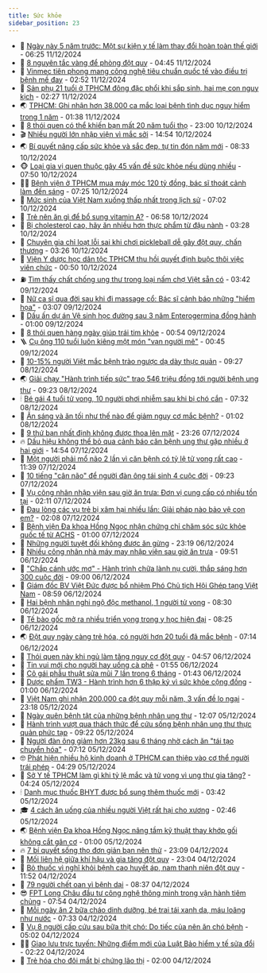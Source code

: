 ```yaml
---
title: Sức khỏe
sidebar_position: 23
---
```


<!-- dantri-suc-khoe:START -->
- 🤔 [Ngày này 5 năm trước: Một sự kiện y tế làm thay đổi hoàn toàn thế giới](https://dantri.com.vn/suc-khoe/ngay-nay-5-nam-truoc-mot-su-kien-y-te-lam-thay-doi-hoan-toan-the-gioi-20241211123350254.htm) - 06:25 11/12/2024
- 🚦 [8 nguyên tắc vàng để phòng đột quỵ](https://dantri.com.vn/suc-khoe/8-nguyen-tac-vang-de-phong-dot-quy-20241210163751479.htm) - 04:45 11/12/2024
- 🤖 [Vinmec tiên phong mang công nghệ tiêu chuẩn quốc tế vào điều trị bệnh mề đay](https://dantri.com.vn/suc-khoe/vinmec-tien-phong-mang-cong-nghe-tieu-chuan-quoc-te-vao-dieu-tri-benh-me-day-20241211094625979.htm) - 02:52 11/12/2024
- 🐻 [Sản phụ 21 tuổi ở TPHCM đông đặc phổi khi sắp sinh, hai mẹ con nguy kịch](https://dantri.com.vn/suc-khoe/san-phu-21-tuoi-o-tphcm-dong-dac-phoi-khi-sap-sinh-hai-me-con-nguy-kich-20241210154904098.htm) - 02:27 11/12/2024
- 🌏 [TPHCM: Ghi nhận hơn 38.000 ca mắc loại bệnh tình dục nguy hiểm trong 1 năm](https://dantri.com.vn/suc-khoe/tphcm-ghi-nhan-hon-38000-ca-mac-loai-benh-tinh-duc-nguy-hiem-trong-1-nam-20241211001845069.htm) - 01:38 11/12/2024
- 👺 [8 thói quen có thể khiến bạn mất 20 năm tuổi thọ](https://dantri.com.vn/suc-khoe/8-thoi-quen-co-the-khien-ban-mat-20-nam-tuoi-tho-20241210204520132.htm) - 23:00 10/12/2024
- 🎬 [Nhiều người lớn nhập viện vì mắc sởi](https://dantri.com.vn/suc-khoe/nhieu-nguoi-lon-nhap-vien-vi-mac-soi-20241210215402379.htm) - 14:54 10/12/2024
- 🌏 [Bí quyết nâng cấp sức khỏe và sắc đẹp, tự tin đón năm mới](https://dantri.com.vn/suc-khoe/bi-quyet-nang-cap-suc-khoe-va-sac-dep-tu-tin-don-nam-moi-20241210152407519.htm) - 08:33 10/12/2024
- 🐵 [Loại gia vị quen thuộc gây 45 vấn đề sức khỏe nếu dùng nhiều](https://dantri.com.vn/suc-khoe/loai-gia-vi-quen-thuoc-gay-45-van-de-suc-khoe-neu-dung-nhieu-20241010201309616.htm) - 07:50 10/12/2024
- 👨‍🏫 [Bệnh viện ở TPHCM mua máy móc 120 tỷ đồng, bác sĩ thoát cảnh làm đến sáng](https://dantri.com.vn/suc-khoe/benh-vien-o-tphcm-mua-may-moc-120-ty-dong-bac-si-thoat-canh-lam-den-sang-20241210125438057.htm) - 07:25 10/12/2024
- 🤗 [Mức sinh của Việt Nam xuống thấp nhất trong lịch sử](https://dantri.com.vn/suc-khoe/muc-sinh-cua-viet-nam-xuong-thap-nhat-trong-lich-su-20241210134845551.htm) - 07:02 10/12/2024
- 🫶 [Trẻ nên ăn gì để bổ sung vitamin A?](https://dantri.com.vn/suc-khoe/tre-nen-an-gi-de-bo-sung-vitamin-a-20241209215751367.htm) - 06:58 10/12/2024
- 🙉 [Bị cholesterol cao, hãy ăn nhiều hơn thực phẩm từ đậu nành](https://dantri.com.vn/suc-khoe/bi-cholesterol-cao-hay-an-nhieu-hon-thuc-pham-tu-dau-nanh-20241210094914819.htm) - 03:28 10/12/2024
- 🦅 [Chuyên gia chỉ loạt lỗi sai khi chơi pickleball dễ gây đột quỵ, chấn thương](https://dantri.com.vn/suc-khoe/chuyen-gia-chi-loat-loi-sai-khi-choi-pickleball-de-gay-dot-quy-chan-thuong-20241209212913095.htm) - 03:26 10/12/2024
- 🐘 [Viện Y dược học dân tộc TPHCM thu hồi quyết định buộc thôi việc viên chức](https://dantri.com.vn/suc-khoe/vien-y-duoc-hoc-dan-toc-tphcm-thu-hoi-quyet-dinh-buoc-thoi-viec-vien-chuc-20241209160904325.htm) - 00:50 10/12/2024
- ⛽️ [Tìm thấy chất chống ung thư trong loại nấm chợ Việt sẵn có](https://dantri.com.vn/suc-khoe/tim-thay-chat-chong-ung-thu-trong-loai-nam-cho-viet-san-co-20241208185345967.htm) - 03:42 09/12/2024
- 🤡 [Nữ ca sĩ qua đời sau khi đi massage cổ: Bác sĩ cảnh báo những &quot;hiểm họa&quot;](https://dantri.com.vn/suc-khoe/nu-ca-si-qua-doi-sau-khi-di-massage-co-bac-si-canh-bao-nhung-hiem-hoa-20241209095006591.htm) - 03:07 09/12/2024
- 💼 [Dấu ấn dự án Vệ sinh học đường sau 3 năm Enterogermina đồng hành](https://dantri.com.vn/suc-khoe/dau-an-du-an-ve-sinh-hoc-duong-sau-3-nam-enterogermina-dong-hanh-20241207182318022.htm) - 01:00 09/12/2024
- 🤔 [8 thói quen hàng ngày giúp trái tim khỏe](https://dantri.com.vn/suc-khoe/8-thoi-quen-hang-ngay-giup-trai-tim-khoe-20241208144933634.htm) - 00:54 09/12/2024
- 🪜 [Cụ ông 110 tuổi luôn kiêng một món &quot;vạn người mê&quot;](https://dantri.com.vn/suc-khoe/cu-ong-110-tuoi-luon-kieng-mot-mon-van-nguoi-me-20241208182844262.htm) - 00:45 09/12/2024
- 📝 [10-15% người Việt mắc bệnh trào ngược dạ dày thực quản](https://dantri.com.vn/suc-khoe/10-15-nguoi-viet-mac-benh-trao-nguoc-da-day-thuc-quan-20241208140131585.htm) - 09:27 08/12/2024
- 🌏 [Giải chạy &quot;Hành trình tiếp sức&quot; trao 546 triệu đồng tới người bệnh ung thư](https://dantri.com.vn/suc-khoe/giai-chay-hanh-trinh-tiep-suc-trao-546-trieu-dong-toi-nguoi-benh-ung-thu-20241208162340883.htm) - 09:23 08/12/2024
- 🕯 [Bé gái 4 tuổi tử vong, 10 người phơi nhiễm sau khi bị chó cắn](https://dantri.com.vn/suc-khoe/be-gai-4-tuoi-tu-vong-10-nguoi-phoi-nhiem-sau-khi-bi-cho-can-20241208093547274.htm) - 07:32 08/12/2024
- 🦍 [Ăn sáng và ăn tối như thế nào để giảm nguy cơ mắc bệnh?](https://dantri.com.vn/suc-khoe/an-sang-va-an-toi-nhu-the-nao-de-giam-nguy-co-mac-benh-20241207063520090.htm) - 01:02 08/12/2024
- 🌈 [9 thứ bạn nhất định không được thoa lên mặt](https://dantri.com.vn/suc-khoe/9-thu-ban-nhat-dinh-khong-duoc-thoa-len-mat-20241207204920148.htm) - 23:26 07/12/2024
- 🔥 [Dấu hiệu không thể bỏ qua cảnh báo căn bệnh ung thư gặp nhiều ở hai giới](https://dantri.com.vn/suc-khoe/dau-hieu-khong-the-bo-qua-canh-bao-can-benh-ung-thu-gap-nhieu-o-hai-gioi-20241207215422274.htm) - 14:54 07/12/2024
- 🌊 [Một người phải mổ não 2 lần vì căn bệnh có tỷ lệ tử vong rất cao](https://dantri.com.vn/suc-khoe/mot-nguoi-phai-mo-nao-2-lan-vi-can-benh-co-ty-le-tu-vong-rat-cao-20241207183450455.htm) - 11:39 07/12/2024
- 🚦 [10 tiếng &quot;cân não&quot; để người đàn ông tái sinh 4 cuộc đời](https://dantri.com.vn/suc-khoe/10-tieng-can-nao-de-nguoi-dan-ong-tai-sinh-4-cuoc-doi-20241207151555274.htm) - 09:23 07/12/2024
- 🤖 [Vụ công nhân nhập viện sau giờ ăn trưa: Đơn vị cung cấp có nhiều tồn tại](https://dantri.com.vn/suc-khoe/vu-cong-nhan-nhap-vien-sau-gio-an-trua-don-vi-cung-cap-co-nhieu-ton-tai-20241207080810164.htm) - 02:11 07/12/2024
- 🤡 [Đau lòng các vụ trẻ bị xâm hại nhiều lần: Giải pháp nào bảo vệ con em?](https://dantri.com.vn/suc-khoe/dau-long-cac-vu-tre-bi-xam-hai-nhieu-lan-giai-phap-nao-bao-ve-con-em-20241206134924090.htm) - 02:08 07/12/2024
- 💂 [Bệnh viện Đa khoa Hồng Ngọc nhận chứng chỉ chăm sóc sức khỏe quốc tế từ ACHS](https://dantri.com.vn/suc-khoe/benh-vien-da-khoa-hong-ngoc-nhan-chung-chi-cham-soc-suc-khoe-quoc-te-tu-achs-20241206212753804.htm) - 01:00 07/12/2024
- 🦄 [Những người tuyệt đối không được ăn gừng](https://dantri.com.vn/suc-khoe/nhung-nguoi-tuyet-doi-khong-duoc-an-gung-20241206123102773.htm) - 23:19 06/12/2024
- 🧠 [Nhiều công nhân nhà máy may nhập viện sau giờ ăn trưa](https://dantri.com.vn/suc-khoe/nhieu-cong-nhan-nha-may-may-nhap-vien-sau-gio-an-trua-20241206162505649.htm) - 09:51 06/12/2024
- 🤖 [&quot;Chắp cánh ước mơ&quot; - Hành trình chữa lành nụ cười, thắp sáng hơn 300 cuộc đời](https://dantri.com.vn/suc-khoe/chap-canh-uoc-mo-hanh-trinh-chua-lanh-nu-cuoi-thap-sang-hon-300-cuoc-doi-20241206110340707.htm) - 09:00 06/12/2024
- 💼 [Giám đốc BV Việt Đức được bổ nhiệm Phó Chủ tịch Hội Ghép tạng Việt Nam](https://dantri.com.vn/suc-khoe/giam-doc-bv-viet-duc-duoc-bo-nhiem-pho-chu-tich-hoi-ghep-tang-viet-nam-20241206155850663.htm) - 08:59 06/12/2024
- 🧰 [Hai bệnh nhân nghi ngộ độc methanol, 1 người tử vong](https://dantri.com.vn/suc-khoe/hai-benh-nhan-nghi-ngo-doc-methanol-1-nguoi-tu-vong-20241206141955231.htm) - 08:30 06/12/2024
- 🎉 [Tế bào gốc mở ra nhiều triển vọng trong y học hiện đại](https://dantri.com.vn/suc-khoe/te-bao-goc-mo-ra-nhieu-trien-vong-trong-y-hoc-hien-dai-20241206102922684.htm) - 08:25 06/12/2024
- 🌏 [Đột quỵ ngày càng trẻ hóa, có người hơn 20 tuổi đã mắc bệnh](https://dantri.com.vn/suc-khoe/dot-quy-ngay-cang-tre-hoa-co-nguoi-hon-20-tuoi-da-mac-benh-20241206112317599.htm) - 07:14 06/12/2024
- 📝 [Thói quen này khi ngủ làm tăng nguy cơ đột quỵ](https://dantri.com.vn/suc-khoe/thoi-quen-nay-khi-ngu-lam-tang-nguy-co-dot-quy-20241202084722687.htm) - 04:57 06/12/2024
- 🧠 [Tin vui mới cho người hay uống cà phê](https://dantri.com.vn/suc-khoe/tin-vui-moi-cho-nguoi-hay-uong-ca-phe-20241206075025465.htm) - 01:55 06/12/2024
- 🚀 [Cô gái phẫu thuật sửa mũi 7 lần trong 6 tháng](https://dantri.com.vn/suc-khoe/co-gai-phau-thuat-sua-mui-7-lan-trong-6-thang-20241205224306644.htm) - 01:43 06/12/2024
- 💯 [Dược phẩm TW3 - Hành trình hơn 6 thập kỷ vì sức khỏe cộng đồng](https://dantri.com.vn/suc-khoe/duoc-pham-tw3-hanh-trinh-hon-6-thap-ky-vi-suc-khoe-cong-dong-20241204111953463.htm) - 01:00 06/12/2024
- 🫶 [Việt Nam ghi nhận 200.000 ca đột quỵ mỗi năm, 3 vấn đề lo ngại](https://dantri.com.vn/suc-khoe/viet-nam-ghi-nhan-200000-ca-dot-quy-moi-nam-3-van-de-lo-ngai-20241205194015793.htm) - 23:18 05/12/2024
- 👹 [Ngày quên bệnh tật của những bệnh nhân ung thư](https://dantri.com.vn/suc-khoe/ngay-quen-benh-tat-cua-nhung-benh-nhan-ung-thu-20241205182047477.htm) - 12:07 05/12/2024
- 🤩 [Hành trình vượt qua thách thức để cứu sống bệnh nhân ung thư thực quản phức tạp](https://dantri.com.vn/suc-khoe/hanh-trinh-vuot-qua-thach-thuc-de-cuu-song-benh-nhan-ung-thu-thuc-quan-phuc-tap-20241205160706318.htm) - 09:22 05/12/2024
- 🌊 [Người đàn ông giảm hơn 23kg sau 6 tháng nhờ cách ăn &quot;tái tạo chuyển hóa&quot;](https://dantri.com.vn/suc-khoe/nguoi-dan-ong-giam-hon-23kg-sau-6-thang-nho-cach-an-tai-tao-chuyen-hoa-20241205081934381.htm) - 07:12 05/12/2024
- 🤓 [Phát hiện nhiều hộ kinh doanh ở TPHCM can thiệp vào cơ thể người trái phép](https://dantri.com.vn/suc-khoe/phat-hien-nhieu-ho-kinh-doanh-o-tphcm-can-thiep-vao-co-the-nguoi-trai-phep-20241205112726571.htm) - 04:29 05/12/2024
- 🌝 [Sở Y tế TPHCM làm gì khi tỷ lệ mắc và tử vong vì ung thư gia tăng?](https://dantri.com.vn/suc-khoe/so-y-te-tphcm-lam-gi-khi-ty-le-mac-va-tu-vong-vi-ung-thu-gia-tang-20241205104804359.htm) - 04:24 05/12/2024
- 🕯 [Danh mục thuốc BHYT được bổ sung thêm thuốc mới](https://dantri.com.vn/suc-khoe/danh-muc-thuoc-bhyt-duoc-bo-sung-them-thuoc-moi-20241205102508794.htm) - 03:42 05/12/2024
- 🎓 [4 cách ăn uống của nhiều người Việt rất hại cho xương](https://dantri.com.vn/suc-khoe/4-cach-an-uong-cua-nhieu-nguoi-viet-rat-hai-cho-xuong-20241205075637467.htm) - 02:46 05/12/2024
- 🌏 [Bệnh viện Đa khoa Hồng Ngọc nâng tầm kỹ thuật thay khớp gối không cắt gân cơ](https://dantri.com.vn/suc-khoe/benh-vien-da-khoa-hong-ngoc-nang-tam-ky-thuat-thay-khop-goi-khong-cat-gan-co-20241204204047136.htm) - 01:00 05/12/2024
- 🔥 [7 bí quyết sống thọ đơn giản bạn nên thử](https://dantri.com.vn/suc-khoe/7-bi-quyet-song-tho-don-gian-ban-nen-thu-20241204213205450.htm) - 23:09 04/12/2024
- 📝 [Mối liên hệ giữa khí hậu và gia tăng đột quỵ](https://dantri.com.vn/khoa-hoc-cong-nghe/moi-lien-he-giua-khi-hau-va-gia-tang-dot-quy-20241204135611704.htm) - 23:04 04/12/2024
- 🧠 [Bỏ thuốc vì nghĩ khỏi bệnh cao huyết áp, nam thanh niên đột quỵ](https://dantri.com.vn/suc-khoe/bo-thuoc-vi-nghi-khoi-benh-cao-huyet-ap-nam-thanh-nien-dot-quy-20241204185118927.htm) - 11:52 04/12/2024
- 🦅 [79 người chết oan vì bệnh dại](https://dantri.com.vn/suc-khoe/79-nguoi-chet-oan-vi-benh-dai-20241204152301999.htm) - 08:37 04/12/2024
- 😎 [FPT Long Châu đầu tư công nghệ thông minh trong vận hành tiêm chủng](https://dantri.com.vn/suc-khoe/fpt-long-chau-dau-tu-cong-nghe-thong-minh-trong-van-hanh-tiem-chung-20241204142624782.htm) - 07:54 04/12/2024
- 🎉 [Mỗi ngày ăn 2 bữa cháo dinh dưỡng, bé trai tái xanh da, máu loãng như nước](https://dantri.com.vn/suc-khoe/moi-ngay-an-2-bua-chao-dinh-duong-be-trai-tai-xanh-da-mau-loang-nhu-nuoc-20241204121043461.htm) - 07:33 04/12/2024
- 🫣 [Vụ 8 người cấp cứu sau bữa thịt chó: Do tiếc của nên ăn chó bệnh](https://dantri.com.vn/suc-khoe/vu-8-nguoi-cap-cuu-sau-bua-thit-cho-do-tiec-cua-nen-an-cho-benh-20241204110659310.htm) - 05:02 04/12/2024
- 🧑‍🏫 [Giao lưu trực tuyến: Những điểm mới của Luật Bảo hiểm y tế sửa đổi](https://dantri.com.vn/suc-khoe/giao-luu-truc-tuyen-nhung-diem-moi-cua-luat-bao-hiem-y-te-sua-doi-20241203190246527.htm) - 02:22 04/12/2024
- 🥷 [Trẻ hóa cho đôi mắt bị chứng lão thị](https://dantri.com.vn/suc-khoe/tre-hoa-cho-doi-mat-bi-chung-lao-thi-20241203233441148.htm) - 02:00 04/12/2024<!-- dantri-suc-khoe:END -->
